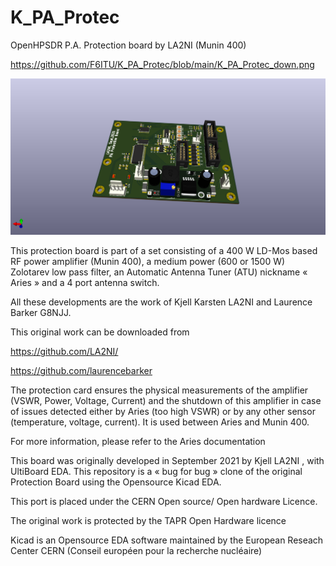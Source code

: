 # K_PA_Protec

OpenHPSDR P.A. Protection board by LA2NI (Munin 400)


https://github.com/F6ITU/K_PA_Protec/blob/main/K_PA_Protec_down.png

![La carte de protection, périphérique de l'ATU Aries ](https://github.com/F6ITU/K_PA_Protec/blob/main/K_PA_Protec_down.png)


This protection board is part of a set consisting of a 400 W LD-Mos based RF power amplifier (Munin 400), 
a medium power (600 or 1500 W) Zolotarev low pass filter, an Automatic Antenna Tuner (ATU) nickname « Aries » 
and a 4 port antenna switch.

All these developments are the work of Kjell Karsten LA2NI and Laurence Barker G8NJJ.

This original work can be downloaded from 

https://github.com/LA2NI/


https://github.com/laurencebarker

The protection card ensures the physical measurements of the amplifier (VSWR, Power, Voltage, Current) and the shutdown of this amplifier in case of issues detected either by Aries (too high VSWR) or by any other sensor (temperature, voltage, current). It is used between Aries and Munin 400. 

For more information, please refer to the Aries documentation


This board was originally developed in September 2021 by Kjell LA2NI , with UltiBoard EDA. This repository is a « bug for bug » clone of the original Protection Board using the Opensource Kicad EDA. 

This port is placed under the CERN Open source/ Open hardware Licence.

The original work is protected by the TAPR Open Hardware licence

Kicad is an Opensource EDA software maintained by the European Reseach Center CERN (Conseil européen pour la recherche nucléaire)

